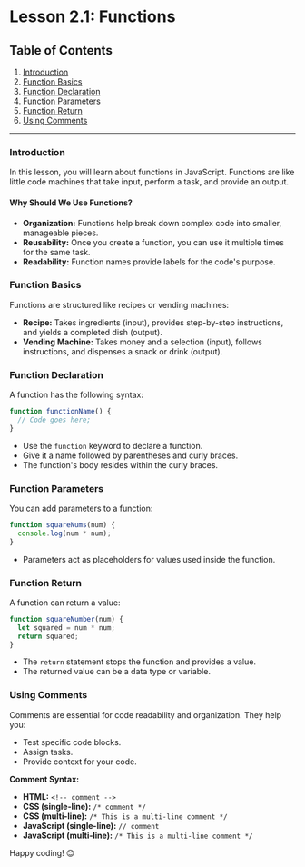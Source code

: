 # Lesson 2.1: Functions

## Table of Contents
1. [Introduction](#introduction)
2. [Function Basics](#function-basics)
3. [Function Declaration](#function-declaration)
4. [Function Parameters](#function-parameters)
5. [Function Return](#function-return)
6. [Using Comments](#using-comments)

---

### Introduction

In this lesson, you will learn about functions in JavaScript. Functions are like little code machines that take input, perform a task, and provide an output.

#### Why Should We Use Functions?

- **Organization:** Functions help break down complex code into smaller, manageable pieces.
- **Reusability:** Once you create a function, you can use it multiple times for the same task.
- **Readability:** Function names provide labels for the code's purpose.

### Function Basics

Functions are structured like recipes or vending machines:

- **Recipe:** Takes ingredients (input), provides step-by-step instructions, and yields a completed dish (output).
- **Vending Machine:** Takes money and a selection (input), follows instructions, and dispenses a snack or drink (output).

### Function Declaration

A function has the following syntax:

```javascript
function functionName() {
  // Code goes here;
}
```

- Use the `function` keyword to declare a function.
- Give it a name followed by parentheses and curly braces.
- The function's body resides within the curly braces.

### Function Parameters

You can add parameters to a function:

```javascript
function squareNums(num) {
  console.log(num * num);
}
```

- Parameters act as placeholders for values used inside the function.

### Function Return

A function can return a value:

```javascript
function squareNumber(num) {
  let squared = num * num;
  return squared;
}
```

- The `return` statement stops the function and provides a value.
- The returned value can be a data type or variable.


### Using Comments

Comments are essential for code readability and organization. They help you:

- Test specific code blocks.
- Assign tasks.
- Provide context for your code.

**Comment Syntax:**

- **HTML:** `<!-- comment -->`
- **CSS (single-line):** `/* comment */`
- **CSS (multi-line):** `/* This is a multi-line comment */`
- **JavaScript (single-line):** `// comment`
- **JavaScript (multi-line):** `/* This is a multi-line comment */`


Happy coding! 😊